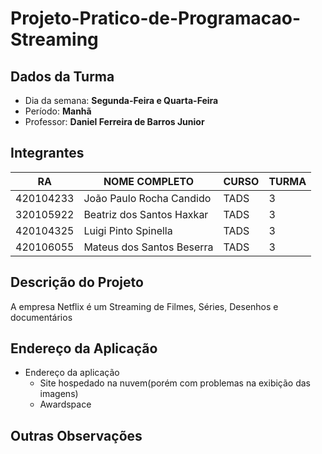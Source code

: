 # Projeto-Pratico-de-Programacao-Streaming


## Dados da Turma
* Dia da semana: **Segunda-Feira e Quarta-Feira**
* Período: **Manhã** 
* Professor: **Daniel Ferreira de Barros Junior**

## Integrantes
| RA   | NOME COMPLETO | CURSO | TURMA |
|------|---------------|-------|-------|
| 420104233  |  João Paulo Rocha Candido         | TADS  | 3 |
| 320105922  | Beatriz dos Santos Haxkar         | TADS  | 3 |
| 420104325  |  Luigi Pinto Spinella             | TADS  | 3 |
| 420106055  |  Mateus dos Santos Beserra        | TADS  | 3 | 
 

## Descrição do Projeto 
A empresa Netflix é um Streaming de Filmes, Séries, Desenhos e documentários 
## Endereço da Aplicação

* Endereço da aplicação  
	- Site hospedado na nuvem(porém com problemas na exibição das imagens)
	+ Awardspace

## Outras Observações 
 
